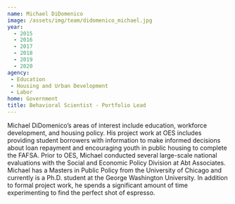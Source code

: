 ```yaml
---
name: Michael DiDomenico
image: /assets/img/team/didomenico_michael.jpg
year:
  - 2015
  - 2016
  - 2017
  - 2018
  - 2019
  - 2020
agency:
 - Education
 - Housing and Urban Development
 - Labor
home: Government
title: Behavioral Scientist - Portfolio Lead
---
```


Michael DiDomenico’s areas of interest include education, workforce development, and housing policy. His project work at OES includes providing student borrowers with information to make informed decisions about loan repayment and encouraging youth in public housing to complete the FAFSA. Prior to OES, Michael conducted several large-scale national evaluations with the Social and Economic Policy Division at Abt Associates. Michael has a Masters in Public Policy from the University of Chicago and currently is a Ph.D. student at the George Washington University. In addition to formal project work, he spends a significant amount of time experimenting to find the perfect shot of espresso.
